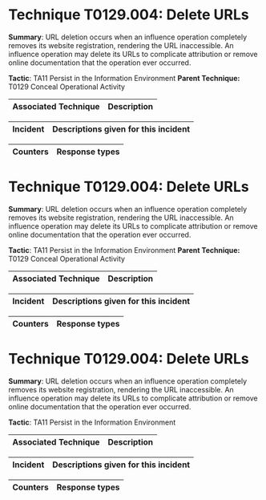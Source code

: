 # Technique T0129.004: Delete URLs

**Summary**: URL deletion occurs when an influence operation completely removes its website registration, rendering the URL inaccessible. An influence operation may delete its URLs to complicate attribution or remove online documentation that the operation ever occurred.

**Tactic**: TA11 Persist in the Information Environment **Parent Technique:** T0129 Conceal Operational Activity


| Associated Technique | Description |
| --------- | ------------------------- |



| Incident | Descriptions given for this incident |
| -------- | -------------------- |



| Counters | Response types |
| -------- | -------------- |


# Technique T0129.004: Delete URLs

**Summary**: URL deletion occurs when an influence operation completely removes its website registration, rendering the URL inaccessible. An influence operation may delete its URLs to complicate attribution or remove online documentation that the operation ever occurred.

**Tactic**: TA11 Persist in the Information Environment **Parent Technique:** T0129 Conceal Operational Activity


| Associated Technique | Description |
| --------- | ------------------------- |



| Incident | Descriptions given for this incident |
| -------- | -------------------- |



| Counters | Response types |
| -------- | -------------- |


# Technique T0129.004: Delete URLs

**Summary**: URL deletion occurs when an influence operation completely removes its website registration, rendering the URL inaccessible. An influence operation may delete its URLs to complicate attribution or remove online documentation that the operation ever occurred.

**Tactic**: TA11 Persist in the Information Environment


| Associated Technique | Description |
| --------- | ------------------------- |



| Incident | Descriptions given for this incident |
| -------- | -------------------- |



| Counters | Response types |
| -------- | -------------- |


